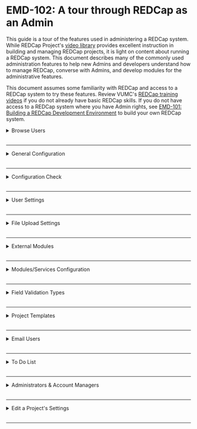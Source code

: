 # EMD-102: A tour through REDCap as an Admin

This guide is a tour of the features used in administering a REDCap system. While REDCap Project's [video library](https://projectredcap.org/resources/videos/) provides excellent instruction in building and managing REDCap projects, it is light on content about running a REDCap system. This document describes many of the commonly used administration features to help new Admins and developers understand how to manage REDCap, converse with Admins, and develop modules for the administrative features.

This document assumes some familiarity with REDCap and access to a REDCap system to try these features. Review VUMC's [REDCap training videos](https://projectredcap.org/resources/videos/) if you do not already have basic REDCap skills. If you do not have access to a REDCap system where you have Admin rights, see [EMD-101: Building a REDCap Development Environment](emd101) to build your own REDCap system.


<details>
<summary>Browse Users
</summary>
<br>

## Access the Control Center > Browse Users. Look at the accounts that the installer made for you: 

![Browser Users Menu Entry](/assets/img/browser_users_menu.png#screenshot)

You can also use this to find any specific REDCap user:

![Search for User](/assets/img/browser_users_search.png#screenshot)

Click on the name /user to access their account, see which projects they have access to, and to suspend or delete their account:

![Users Edit Info](/assets/img/browser_users_edit.png#screenshot)

</details>
<br />

---


<details>
<summary>General Configuration
</summary>
<br>

## Access the Control Center > General Configuration:

![General Configuration Menu](/assets/img/general_configuration_menu.png#screenshot)

The Other System Settings section is important for REDCap Admins:

![General Configuration 1 of 2](/assets/img/general_configuration_other.png#screenshot)

![General Configuration 2 of 2](/assets/img/general_configuration_other_2.png#screenshot)

</details>
<br />

---


<details>
<summary>Configuration Check
</summary>
<br>

## Access the Control Center > Configuration Check:

![Configuration Check Menu](/assets/img/configuration_check_menu.png#screenshot)

If your installation is set up correctly, everything should be highlighted in green here. If there is an issue, the problem will be highlighted in red.

![Configuration Check](/assets/img/configuration_check.png#screenshot)


</details>
<br />

---


<details>
<summary>User Settings
</summary>
<br>

## Access the Control Center > User Settings:

![User Settings](/assets/img/user_settings_menu.png#screenshot)

These user setting are important and apply to all users, except REDCap Admins. For example: can users create their own projects, or do they need to request a new project that the REDCap Admins have to approve? Can users move their own projects into production, or do the REDCap Admins have to approve their request? Should unused/inactive REDCap accounts be suspended after x number of days of inactivity? Should post-production change requests be automatically approved or should a REDCap Admin approve them first to ensure no data is lost or orphaned?

![User Settings System-Level 1 of 2](/assets/img/user_settings_menu_system_level_1.png#screenshot)

![User Settings System-Level 2 of 2](/assets/img/user_settings_menu_system_level_2.png#screenshot)

</details>
<br />

---


<details>
<summary>File Upload Settings
</summary>
<br>

## Access the Control Center > File Upload Settings:

![File Upload Settings Menu](/assets/img/file_upload_settings_menu.png#screenshot)

This is where you enable the different File Upload settings/locations, such as maximum file size, including the Send-It module:

![File Upload Settings](/assets/img/file_upload_settings.png#screenshot)

</details>
<br />

---


<details>
<summary>External Modules
</summary>
<br>

## Access the Control Center > External Modules:

![External Modules Menu](/assets/img/external_modules_menu.png#screenshot)

 On this page, you can see modules that are already downloaded, which modules have updates available, which version of the module you are using, module configurations, and which projects are using these modules. You can also disable any modules here and set custom text for users on the External Modules page in their REDCap projects.

To view modules available already downloaded in your instance: look at the section "Modules Currently Available on this System"

![External Modules - Module Manager](/assets/img/external_modules_module_manager.png#screenshot)
 

Download a few modules by clicking on the blue "View modules available in the REDCap Repo" button.

Try _Admin Dashboard, MySQL Simple Admin, Image Map_, and _Date Calculated Fields_. They are popular and easy to implement.  Click on the blue "Download" button next to the module's name to download it to your REDCap server:

![External Modules - REDCap Repo](/assets/img/external_modules_redcap_repo.png#screenshot)

Once downloaded, you return to this page to configure the module's global settings by clicking on "Configure" next to the module's name. Global settings include: _Enable module on all projects by default_, _Make module discoverable by users_, and _Module configuration permissions in projects_. 

</details>
<br />

---


<details>
<summary>Modules/Services Configuration
</summary>
<br>

## Access the Control Center > Modules/Services Configuration:

These "Modules" are not External Modules. They are big features in REDCap that are turned off by default.

![Modules/Services Configuration Menu](/assets/img/modules_services_configuration_menu.png#screenshot)

Here is where you enable the use of the survey features in REDCap (i.e., can projects use surveys), URL shortening feature (found on the Survey Distributions Tools page), the Randomization module, the REDCap Shared Library, REDCap API, the Mobile App, the biomedical ontology feature, and many others. 

![Modules/Services Configuration](/assets/img/modules_services_configuration.png#screenshot)

Note: enabling surveys, the Randomization module, the REDCap API and Mobile App does not mean projects/users have to use these features. They only make them available to the users. 

</details>
<br />

---


<details>
<summary>Field Validation Types
</summary>
<br>

## Access the Control Center > Field Validation Types: 

![Field Validation Types Menu](/assets/img/field_validation_types_menu.png#screenshot)

To make these field validations available, click on Enable next to the validation(s) you want to be available.

Note: not all validations will be relevant to your institution/area.

![Field Validation Types](/assets/img/field_validation_types.png#screenshot)

Do you know these are just rows in the MySQL table `redcap_validation_types`? Did you know you can add your own?


</details>
<br />

---


<details>
<summary>Project Templates
</summary>
<br>

## Access the Control Center > Project Templates: 

![Project Templates Menu](/assets/img/project_templates_menu.png#screenshot)

Project templates are form(s) that other users at your institution can download upon project creation. Some templates are provided by Vanderbilt by default, but you can add your own by clicking on _Add new template_ and choosing which project you want to become a template. Unlike the REDCap Shared Library, these templates are only available upon project creation. 

![Project Templates](/assets/img/project_templates.png#screenshot)

</details>
<br />

---


<details>
<summary>Email Users
</summary>
<br>

## Access the Control Center > Email Users:

![Email Users Menu](/assets/img/email_users_menu.png#screenshot)

You can use this page to email all users or users who meet a certain criteria, such as they have logged in during the past month.

![Email Users](/assets/img/email_users.png#screenshot)

</details>
<br />

---


<details>
<summary>To Do List
</summary>
<br>

## Access the Control Center > To Do List:

![To Do List Menu](/assets/img/to_do_list_menu.png#screenshot)

Here is where all pending Move to production requests, API requests and Post-production change requests can be found, that need admin approval. There are several options under _Actions_ to deal with these requests. REDCap will still send an email to the REDCap Admins, unless you uncheck the _Enable email notifications_ for administrators button.

![To Do List](/assets/img/to_do_list.png#screenshot)

</details>
<br />

---


<details>
<summary>Administrators & Account Managers
</summary>
<br>

## Access the Control Center > Administrators & Account Managers:

![Administrators & Account Managers Menu](/assets/img/administrators_and_account_managers_menu.png#screenshot)

Here you can see which users are REDCap Admins (have all rights and access to all projects and their settings) and who is an account manager, who cannot access all projects and only perform duties related to REDCap accounts (suspend users, delete users, create accounts, etc.)

![Administrators & Account Managers](/assets/img/administrators_and_account_managers.png#screenshot)

</details>
<br />

---


<details>
<summary>Edit a Project's Settings
</summary>
<br>

## Access the Control Center > Edit a Project's Settings:

![Edit a Project's Settings Menu](/assets/img/edit_a_projects_settings_menu.png#screenshot)

This is where you can change the settings for just one project, such as enabling the Double Data Entry module or taking the project off line.

![Edit a Project's Settings 1 of 2](/assets/img/edit_a_projects_settings_1.png#screenshot)

![Edit a Project's Settings 2 of 2](/assets/img/edit_a_projects_settings_2.png#screenshot)

</details>
<br />

---
